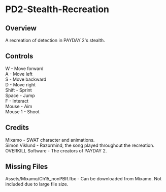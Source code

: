 # PD2-Stealth-Recreation

## Overview
A recreation of detection in PAYDAY 2's stealth.

## Controls
W - Move forward  
A - Move left  
S - Move backward  
D - Move right  
Shift - Sprint  
Space - Jump  
F - Interact  
Mouse - Aim  
Mouse 1 - Shoot  

## Credits
Mixamo - SWAT character and animations.  
Simon Viklund - Razormind, the song played throughout the recreation.  
OVERKILL Software - The creators of PAYDAY 2.  

## Missing Files
Assets/Mixamo/Ch15_nonPBR.fbx - Can be downloaded from Mixamo. Not included due to large file size.  
